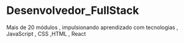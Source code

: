 # Desenvolvedor_FullStack
Mais de 20 módulos  , impulsionando aprendizado com tecnologias , JavaScript , CSS ,HTML , React 
